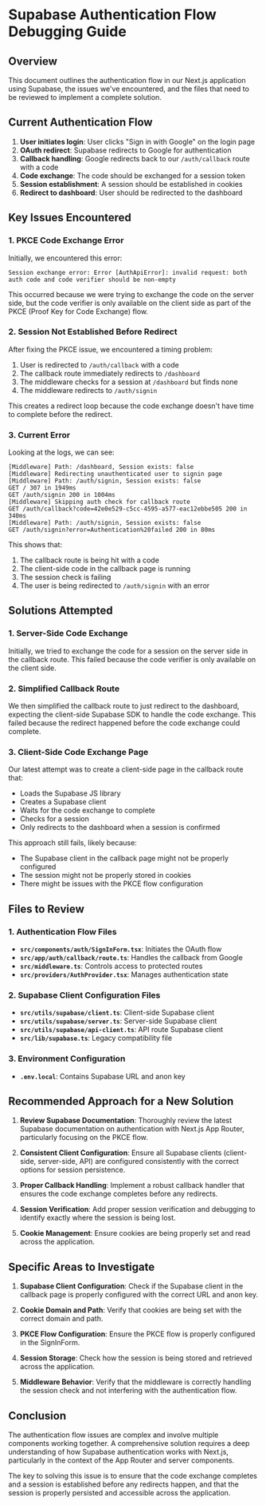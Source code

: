 # Supabase Authentication Flow Debugging Guide

## Overview

This document outlines the authentication flow in our Next.js application using Supabase, the issues we've encountered, and the files that need to be reviewed to implement a complete solution.

## Current Authentication Flow

1. **User initiates login**: User clicks "Sign in with Google" on the login page
2. **OAuth redirect**: Supabase redirects to Google for authentication
3. **Callback handling**: Google redirects back to our `/auth/callback` route with a code
4. **Code exchange**: The code should be exchanged for a session token
5. **Session establishment**: A session should be established in cookies
6. **Redirect to dashboard**: User should be redirected to the dashboard

## Key Issues Encountered

### 1. PKCE Code Exchange Error

Initially, we encountered this error:
```
Session exchange error: Error [AuthApiError]: invalid request: both auth code and code verifier should be non-empty
```

This occurred because we were trying to exchange the code on the server side, but the code verifier is only available on the client side as part of the PKCE (Proof Key for Code Exchange) flow.

### 2. Session Not Established Before Redirect

After fixing the PKCE issue, we encountered a timing problem:
1. User is redirected to `/auth/callback` with a code
2. The callback route immediately redirects to `/dashboard`
3. The middleware checks for a session at `/dashboard` but finds none
4. The middleware redirects to `/auth/signin`

This creates a redirect loop because the code exchange doesn't have time to complete before the redirect.

### 3. Current Error

Looking at the logs, we can see:
```
[Middleware] Path: /dashboard, Session exists: false
[Middleware] Redirecting unauthenticated user to signin page
[Middleware] Path: /auth/signin, Session exists: false
GET / 307 in 1949ms
GET /auth/signin 200 in 1004ms
[Middleware] Skipping auth check for callback route
GET /auth/callback?code=42e0e529-c5cc-4595-a577-eac12ebbe505 200 in 340ms
[Middleware] Path: /auth/signin, Session exists: false
GET /auth/signin?error=Authentication%20failed 200 in 80ms
```

This shows that:
1. The callback route is being hit with a code
2. The client-side code in the callback page is running
3. The session check is failing
4. The user is being redirected to `/auth/signin` with an error

## Solutions Attempted

### 1. Server-Side Code Exchange

Initially, we tried to exchange the code for a session on the server side in the callback route. This failed because the code verifier is only available on the client side.

### 2. Simplified Callback Route

We then simplified the callback route to just redirect to the dashboard, expecting the client-side Supabase SDK to handle the code exchange. This failed because the redirect happened before the code exchange could complete.

### 3. Client-Side Code Exchange Page

Our latest attempt was to create a client-side page in the callback route that:
- Loads the Supabase JS library
- Creates a Supabase client
- Waits for the code exchange to complete
- Checks for a session
- Only redirects to the dashboard when a session is confirmed

This approach still fails, likely because:
- The Supabase client in the callback page might not be properly configured
- The session might not be properly stored in cookies
- There might be issues with the PKCE flow configuration

## Files to Review

### 1. Authentication Flow Files

- **`src/components/auth/SignInForm.tsx`**: Initiates the OAuth flow
- **`src/app/auth/callback/route.ts`**: Handles the callback from Google
- **`src/middleware.ts`**: Controls access to protected routes
- **`src/providers/AuthProvider.tsx`**: Manages authentication state

### 2. Supabase Client Configuration Files

- **`src/utils/supabase/client.ts`**: Client-side Supabase client
- **`src/utils/supabase/server.ts`**: Server-side Supabase client
- **`src/utils/supabase/api-client.ts`**: API route Supabase client
- **`src/lib/supabase.ts`**: Legacy compatibility file

### 3. Environment Configuration

- **`.env.local`**: Contains Supabase URL and anon key

## Recommended Approach for a New Solution

1. **Review Supabase Documentation**: Thoroughly review the latest Supabase documentation on authentication with Next.js App Router, particularly focusing on the PKCE flow.

2. **Consistent Client Configuration**: Ensure all Supabase clients (client-side, server-side, API) are configured consistently with the correct options for session persistence.

3. **Proper Callback Handling**: Implement a robust callback handler that ensures the code exchange completes before any redirects.

4. **Session Verification**: Add proper session verification and debugging to identify exactly where the session is being lost.

5. **Cookie Management**: Ensure cookies are being properly set and read across the application.

## Specific Areas to Investigate

1. **Supabase Client Configuration**: Check if the Supabase client in the callback page is properly configured with the correct URL and anon key.

2. **Cookie Domain and Path**: Verify that cookies are being set with the correct domain and path.

3. **PKCE Flow Configuration**: Ensure the PKCE flow is properly configured in the SignInForm.

4. **Session Storage**: Check how the session is being stored and retrieved across the application.

5. **Middleware Behavior**: Verify that the middleware is correctly handling the session check and not interfering with the authentication flow.

## Conclusion

The authentication flow issues are complex and involve multiple components working together. A comprehensive solution requires a deep understanding of how Supabase authentication works with Next.js, particularly in the context of the App Router and server components.

The key to solving this issue is to ensure that the code exchange completes and a session is established before any redirects happen, and that the session is properly persisted and accessible across the application. 